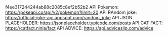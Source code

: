 f4ee317244244ab88c2085c8ef2b52b2
API Pokemon: https://pokeapi.co/api/v2/pokemon?limit=20
API RAndom joke: https://official-joke-api.appspot.com/random_joke
API JSON PLACEHOLDER: https://jsonplaceholder.typicode.com/posts
API CAT FACT: https://catfact.ninja/fact
API ADVICE: https://api.adviceslip.com/advice

